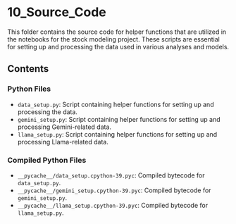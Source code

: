 # 10_Source_Code

This folder contains the source code for helper functions that are utilized in the notebooks for the stock modeling project. These scripts are essential for setting up and processing the data used in various analyses and models.

## Contents

### Python Files
- `data_setup.py`: Script containing helper functions for setting up and processing the data.
- `gemini_setup.py`: Script containing helper functions for setting up and processing Gemini-related data.
- `llama_setup.py`: Script containing helper functions for setting up and processing Llama-related data.

### Compiled Python Files
- `__pycache__/data_setup.cpython-39.pyc`: Compiled bytecode for `data_setup.py`.
- `__pycache__/gemini_setup.cpython-39.pyc`: Compiled bytecode for `gemini_setup.py`.
- `__pycache__/llama_setup.cpython-39.pyc`: Compiled bytecode for `llama_setup.py`.


